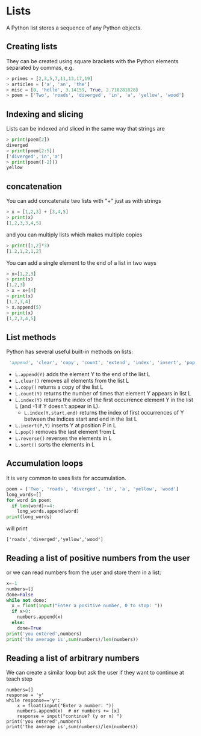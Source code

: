 # Lists
A Python list stores a sequence of any Python objects.

## Creating lists
They can be created using square brackets with the Python elements separated by commas, e.g.
``` python
> primes = [2,3,5,7,11,13,17,19]
> articles = ['a', 'an', 'the']
> misc = [0, 'hello', 3.14159, True, 2.718281828]
> poem = ['Two', 'roads', 'diverged', 'in', 'a', 'yellow', 'wood']
```

## Indexing and slicing
Lists can be indexed and sliced in the same way that strings are
``` python
> print(poem[2])
diverged
> print(poem[2:5])
['diverged','in','a']
> print(poem([-2]))
yellow
```

## concatenation
You can add concatenate two lists with "+" just as with strings
``` python
> x = [1,2,3] + [3,4,5]
> print(x)
[1,2,3,3,4,5]
```
and you can multiply lists which makes multiple copies
``` python
> print([1,2]*3)
[1.2,1,2,1,2]
```
You can add a single element to the end of a list in two ways
``` python
> x=[1,2,3]
> print(x)
[1,2,3]
> x = x+[4]
> print(x)
[1,2,3,4]
> x.append(5)
> print(x)
[1,2,3,4,5]
```
## List methods
Python has several useful built-in methods on lists:
``` python
 'append', 'clear', 'copy', 'count', 'extend', 'index', 'insert', 'pop', 'remove', 'reverse', 'sort'
 ```
* ```L.append(Y)``` adds the element Y to the end of the list L
* ```L.clear()``` removes all elements from the list L
* ```L.copy()``` returns a copy of the list L
* ```L.count(Y)``` returns the number of times that element Y appears in list L
* ```L.index(Y)``` returns the index of the first occurrence element Y in the list L (and -1 if Y doesn't appear in L).
  * ```L.index(Y,start,end)``` returns the index of first occurrences of Y between the indices start and end in the list L
* ```L.insert(P,Y)``` inserts Y at position P in L
* ```L.pop()``` removes the last element from L
* ```L.reverse()``` reverses the elements in L
* ```L.sort()``` sorts the elements in L

  
## Accumulation loops
It is very common to uses lists for accumulation.
``` python
poem = ['Two', 'roads', 'diverged', 'in', 'a', 'yellow', 'wood']
long_words=[]
for word in poem:
  if len(word)>=4:
    long_words.append(word)
print(long_words)
```
will print
```
['roads','diverged','yellow','wood']
```

## Reading a list of positive numbers from the user
or we can read numbers from the user and store them in a list:
``` python
x=-1
numbers=[]
done=False
while not done:
  x = float(input("Enter a positive number, 0 to stop: "))
  if x>0:
    numbers.append(x)
  else:
    done=True
print('you entered',numbers)
print('the average is',sum(numbers)/len(numbers))
```

## Reading a list of arbitrary numbers
We can create a similar loop but ask the user if they want to continue at teach step
```
numbers=[]
response = 'y'
while response=='y':
    x = float(input("Enter a number: "))
    numbers.append(x)  # or numbers += [x]
    response = input("continue? (y or n) ")
print('you entered',numbers)
print('the average is',sum(numbers)/len(numbers))
```
  
